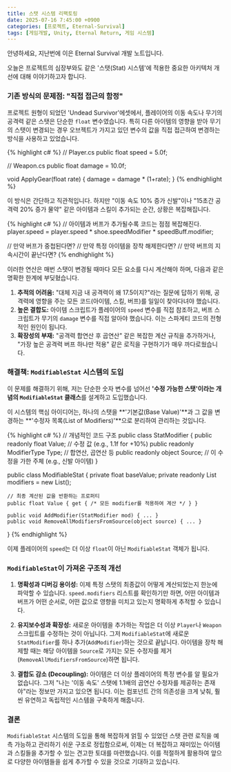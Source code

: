 ```yaml
---
title: 스탯 시스템 리팩토링
date: 2025-07-16 7:45:00 +0900
categories: [프로젝트, Eternal-Survival]
tags: [게임개발, Unity, Eternal Return, 게임 시스템]
---
```


안녕하세요, 지난번에 이은 Eternal Survival 개발 노트입니다.

오늘은 프로젝트의 심장부와도 같은 '스탯(Stat) 시스템'에 적용한 중요한 아키텍처 개선에 대해 이야기하고자 합니다.

### 기존 방식의 문제점: "직접 접근의 함정"

프로젝트 원형이 되었던 'Undead Survivor'에셋에서, 플레이어의 이동 속도나 무기의 공격력 같은 스탯은 단순한 `float` 변수였습니다.
특히 다른 아이템의 영향을 받아 무기의 스탯이 변경되는 경우 오브젝트가 가지고 있던 변수의 값을 직접 접근하여 변경하는 방식을 사용하고 있었습니다.

{% highlight c# %}
// Player.cs
public float speed = 5.0f;

// Weapon.cs
public float damage = 10.0f;

void ApplyGear(float rate)
{
damage = damage \* (1+rate);
}
{% endhighlight %}

이 방식은 간단하고 직관적입니다. 하지만 "이동 속도 10% 증가 신발"이나 "15초간 공격력 20% 증가 물약" 같은 아이템과 스킬이 추가되는 순간, 상황은 복잡해집니다.

{% highlight c# %}
// 아이템과 버프가 추가될수록 코드는 점점 복잡해진다.
player.speed = player.speed \* shoe.speedModifier \* speedBuff.modifier;

// 만약 버프가 중첩된다면?
// 만약 특정 아이템을 장착 해제한다면?
// 만약 버프의 지속시간이 끝난다면?
{% endhighlight %}

이러한 연산은 매번 스탯이 변경될 때마다 모든 요소를 다시 계산해야 하며, 다음과 같은 명확한 한계에 부딪혔습니다.

1.  **추적의 어려움:** "대체 지금 내 공격력이 왜 17.5이지?"라는 질문에 답하기 위해, 공격력에 영향을 주는 모든 코드(아이템, 스킬, 버프)를 일일이 찾아다녀야 했습니다.
2.  **높은 결합도:** 아이템 스크립트가 플레이어의 `speed` 변수를 직접 참조하고, 버프 스크립트가 무기의 `damage` 변수를 직접 알아야 했습니다. 이는 스파게티 코드의 전형적인 원인이 됩니다.
3.  **확장성의 부재:** "공격력 합연산 후 곱연산" 같은 복잡한 계산 규칙을 추가하거나, "가장 높은 공격력 버프 하나만 적용" 같은 로직을 구현하기가 매우 까다로웠습니다.

### 해결책: `ModifiableStat` 시스템의 도입

이 문제를 해결하기 위해, 저는 단순한 숫자 변수를 넘어선 **'수정 가능한 스탯'이라는 개념의 `ModifiableStat` 클래스**를 설계하고 도입했습니다.

이 시스템의 핵심 아이디어는, 하나의 스탯을 **'기본값(Base Value)'**과 그 값을 변경하는 **'수정자 목록(List of Modifiers)'**으로 분리하여 관리하는 것입니다.

{% highlight c# %}
// 개념적인 코드 구조
public class StatModifier
{
public readonly float Value; // 수정 값 (e.g., 1.1f for +10%)
public readonly ModifierType Type; // 합연산, 곱연산 등
public readonly object Source; // 이 수정을 가한 주체 (e.g., 신발 아이템)
}

public class ModifiableStat
{
private float baseValue;
private readonly List<StatModifier> modifiers = new List<StatModifier>();

    // 최종 계산된 값을 반환하는 프로퍼티
    public float Value { get { /* 모든 modifier를 적용하여 계산 */ } }

    public void AddModifier(StatModifier mod) { ... }
    public void RemoveAllModifiersFromSource(object source) { ... }

}
{% endhighlight %}

이제 플레이어의 `speed`는 더 이상 `float`이 아닌 `ModifiableStat` 객체가 됩니다.

### `ModifiableStat`이 가져온 구조적 개선

1.  **명확성과 디버깅 용이성:**
    이제 특정 스탯의 최종값이 어떻게 계산되었는지 한눈에 파악할 수 있습니다. `speed.modifiers` 리스트를 확인하기만 하면, 어떤 아이템과 버프가 어떤 순서로, 어떤 값으로 영향을 미치고 있는지 명확하게 추적할 수 있습니다.

2.  **유지보수성과 확장성:**
    새로운 아이템을 추가하는 작업은 더 이상 `Player`나 `Weapon` 스크립트를 수정하는 것이 아닙니다. 그저 `ModifiableStat`에 새로운 `StatModifier`를 하나 추가(`AddModifier`)하는 것으로 끝납니다. 아이템을 장착 해제할 때는 해당 아이템을 `Source`로 가지는 모든 수정자를 제거(`RemoveAllModifiersFromSource`)하면 됩니다.

3.  **결합도 감소 (Decoupling):**
    아이템은 더 이상 플레이어의 특정 변수를 알 필요가 없습니다. 그저 "나는 '이동 속도' 스탯에 1.1배의 곱연산 수정자를 제공하는 존재야"라는 정보만 가지고 있으면 됩니다. 이는 컴포넌트 간의 의존성을 크게 낮춰, 훨씬 유연하고 독립적인 시스템을 구축하게 해줍니다.

### 결론

`ModifiableStat` 시스템의 도입을 통해 복잡하게 얽힐 수 있었던 스탯 관련 로직을 예측 가능하고 관리하기 쉬운 구조로 정립함으로써, 이제는 더 복잡하고 재미있는 아이템과 스킬들을 추가할 수 있는 견고한 토대를 마련했습니다.
이를 적절하게 활용하여 앞으로 다양한 아이템들을 쉽게 추가할 수 있을 것으로 기대하고 있습니다.
